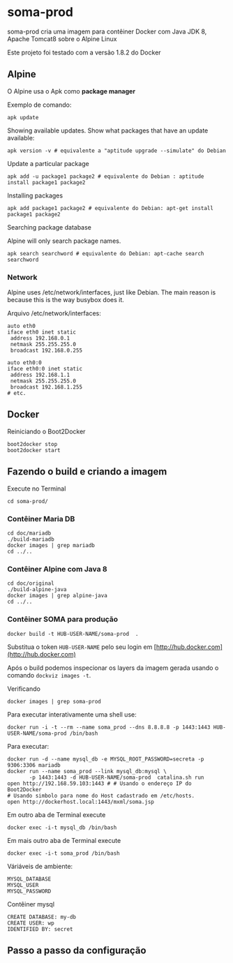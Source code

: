 # soma-prod

soma-prod cria uma imagem para contêiner Docker com Java JDK 8, 
Apache Tomcat8 sobre o Alpine Linux

Este projeto foi testado com a versão 1.8.2 do Docker

## Alpine

O Alpine usa o Apk como **package manager**

Exemplo de comando:

    apk update

Showing available updates. Show what packages that have an update available:

    apk version -v # equivalente a "aptitude upgrade --simulate" do Debian

Update a particular package

    apk add -u package1 package2 # equivalente do Debian : aptitude install package1 package2

Installing packages

    apk add package1 package2 # equivalente do Debian: apt-get install package1 package2

Searching package database

Alpine will only search package names.

    apk search searchword # equivalente do Debian: apt-cache search searchword

### Network

Alpine uses /etc/network/interfaces, just like Debian. The main reason is because 
this is the way busybox does it.

Arquivo /etc/network/interfaces:

    auto eth0
    iface eth0 inet static
     address 192.168.0.1
     netmask 255.255.255.0
     broadcast 192.168.0.255
     
    auto eth0:0
    iface eth0:0 inet static
     address 192.168.1.1
     netmask 255.255.255.0
     broadcast 192.168.1.255
    # etc.


## Docker

Reiniciando o Boot2Docker

    boot2docker stop
    boot2docker start

## Fazendo o build e criando a imagem

Execute no Terminal

    cd soma-prod/

### Contêiner Maria DB

    cd doc/mariadb
    ./build-mariadb
    docker images | grep mariadb
    cd ../..

### Contêiner Alpine com Java 8

    cd doc/original
    ./build-alpine-java
    docker images | grep alpine-java
    cd ../..

### Contêiner SOMA para produção

    docker build -t HUB-USER-NAME/soma-prod  .

Substitua o token `HUB-USER-NAME` pelo seu login em [http://hub.docker.com](http://hub.docker.com)

Após o build podemos inspecionar os layers da imagem gerada usando o comando `dockviz images -t`.

Verificando

    docker images | grep soma-prod

Para executar interativamente uma shell use:

    docker run -i -t --rm --name soma_prod --dns 8.8.8.8 -p 1443:1443 HUB-USER-NAME/soma-prod /bin/bash

Para executar:

    docker run -d --name mysql_db -e MYSQL_ROOT_PASSWORD=secreta -p 9306:3306 mariadb
    docker run --name soma_prod --link mysql_db:mysql \
           -p 1443:1443 -d HUB-USER-NAME/soma-prod  catalina.sh run
    open http://192.168.59.103:1443 # # Usando o endereço IP do Boot2Docker
    # Usando simbolo para nome do Host cadastrado em /etc/hosts.
    open http://dockerhost.local:1443/mxml/soma.jsp 

Em outro aba de Terminal execute

    docker exec -i-t mysql_db /bin/bash

Em mais outro aba de Terminal execute

    docker exec -i-t soma_prod /bin/bash

Váriáveis de ambiente:

    MYSQL_DATABASE
    MYSQL_USER
    MYSQL_PASSWORD

Contêiner mysql

    CREATE DATABASE: my-db 
    CREATE USER: wp
    IDENTIFIED BY: secret


## Passo a passo da configuração
